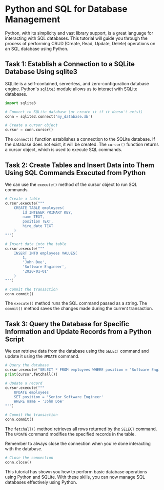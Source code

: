 # Python and SQL for Database Management

Python, with its simplicity and vast library support, is a great language for interacting with SQL databases. This tutorial will guide you through the process of performing CRUD (Create, Read, Update, Delete) operations on an SQL database using Python.

## Task 1: Establish a Connection to a SQLite Database Using sqlite3

SQLite is a self-contained, serverless, and zero-configuration database engine. Python's `sqlite3` module allows us to interact with SQLite databases.

```python
import sqlite3

# Connect to SQLite database (or create it if it doesn't exist)
conn = sqlite3.connect('my_database.db')

# Create a cursor object
cursor = conn.cursor()
```

The `connect()` function establishes a connection to the SQLite database. If the database does not exist, it will be created. The `cursor()` function returns a cursor object, which is used to execute SQL commands.

## Task 2: Create Tables and Insert Data into Them Using SQL Commands Executed from Python

We can use the `execute()` method of the cursor object to run SQL commands.

```python
# Create a table
cursor.execute("""
    CREATE TABLE employees(
        id INTEGER PRIMARY KEY,
        name TEXT,
        position TEXT,
        hire_date TEXT
    )
""")

# Insert data into the table
cursor.execute("""
    INSERT INTO employees VALUES(
        1,
        'John Doe',
        'Software Engineer',
        '2020-01-01'
    )
""")

# Commit the transaction
conn.commit()
```

The `execute()` method runs the SQL command passed as a string. The `commit()` method saves the changes made during the current transaction.

## Task 3: Query the Database for Specific Information and Update Records from a Python Script

We can retrieve data from the database using the `SELECT` command and update it using the `UPDATE` command.

```python
# Query the database
cursor.execute("SELECT * FROM employees WHERE position = 'Software Engineer'")
print(cursor.fetchall())

# Update a record
cursor.execute("""
    UPDATE employees
    SET position = 'Senior Software Engineer'
    WHERE name = 'John Doe'
""")

# Commit the transaction
conn.commit()
```

The `fetchall()` method retrieves all rows returned by the `SELECT` command. The `UPDATE` command modifies the specified records in the table.

Remember to always close the connection when you're done interacting with the database.

```python
# Close the connection
conn.close()
```

This tutorial has shown you how to perform basic database operations using Python and SQLite. With these skills, you can now manage SQL databases effectively using Python.